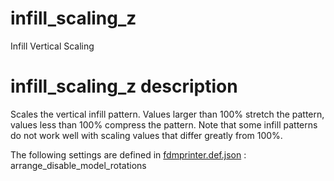 
# infill_scaling_z
Infill Vertical Scaling


# infill_scaling_z description
Scales the vertical infill pattern. Values larger than 100% stretch the pattern, values less than 100% compress the pattern. Note that some infill patterns do not work well with scaling values that differ greatly from 100%.

The following settings are defined in [fdmprinter.def.json](https://github.com/smartavionics/Cura/blob/mb-master/resources/definitions/fdmprinter.def.json) : arrange_disable_model_rotations

